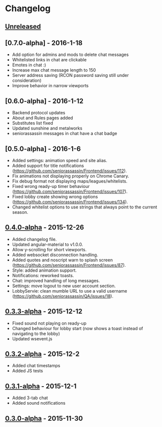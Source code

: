# Changelog

## [Unreleased]

## [0.7.0-alpha] - 2016-1-18

* Add option for admins and mods to delete chat messages
* Whitelisted links in chat are clickable
* Emotes in chat :)
* Increase max chat message length to 150
* Server address saving (RCON password saving still under consideration)
* Improve behavior in narrow viewports

## [0.6.0-alpha] - 2016-1-12

* Backend protocol updates
* About and Rules pages added
* Substitutes list fixed
* Updated sunshine and metalworks
* seniorassassin messages in chat have a chat badge

## [0.5.0-alpha] - 2016-1-6

* Added settings: animation speed and site alias.
* Added support for title notifications (https://github.com/seniorassassin/Frontend/issues/112).
* Fix animations not displaying properly on Chrome Canary.
* Fix debug format not displaying maps/leagues/whitelists.
* Fixed wrong ready-up timer behaviour (https://github.com/seniorassassin/Frontend/issues/107).
* Fixed lobby create showing wrong options (https://github.com/seniorassassin/Frontend/issues/134).
* Changed whitelist options to use strings that always point to the current season.

## [0.4.0-alpha] - 2015-12-26

* Added changelog file.
* Updated angular-material to v1.0.0.
* Allow y-scrolling for short viewports.
* Added websocket disconnection handling.
* Added quotes and noscript warn to splash screen (https://github.com/seniorassassin/Frontend/issues/87).
* Style: added animation support.
* Notifications: reworked toasts.
* Chat: improved handling of long messages.
* Settings: move logout to new user account section.
* LobbyServie: clean mumble URL to use a valid username (https://github.com/seniorassassin/QA/issues/18).

## [0.3.3-alpha] - 2015-12-12
* Fixed sound not playing on ready-up
* Changed behaviour for lobby start (now shows a toast instead of navigating to the lobby)
* Updated wsevent.js

## [0.3.2-alpha] - 2015-12-2
* Added chat timestamps
* Added JS tests

## [0.3.1-alpha] - 2015-12-1
* Added 3-tab chat
* Added sound notifications

## [0.3.0-alpha] - 2015-11-30

[Unreleased]: https://github.com/seniorassassin/frontend/compare/v0.4.0-alpha...dev
[0.4.0-alpha]: https://github.com/seniorassassin/frontend/compare/v0.3.3-alpha...v0.4.0-alpha
[0.3.3-alpha]: https://github.com/seniorassassin/frontend/compare/v0.3.2-alpha...v0.3.3-alpha
[0.3.2-alpha]: https://github.com/seniorassassin/frontend/compare/v0.3.1-alpha...v0.3.2-alpha
[0.3.1-alpha]: https://github.com/seniorassassin/frontend/compare/v0.3.0-alpha...v0.3.1-alpha
[0.3.0-alpha]: https://github.com/seniorassassin/Frontend/tree/v0.3.0-alpha
